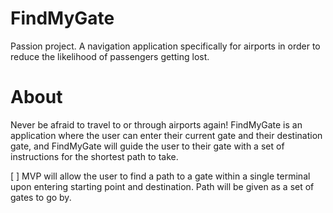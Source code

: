# FindMyGate
Passion project. A navigation application specifically for airports in order to reduce the likelihood of passengers getting lost. 

# About
Never be afraid to travel to or through airports again! FindMyGate is an application where the user can enter their current gate and their destination gate, and FindMyGate will guide the user to their gate with a set of instructions for the shortest path to take.

[ ] MVP will allow the user to find a path to a gate within a single terminal upon entering starting point and destination. Path will be given as a set of gates to go by.

